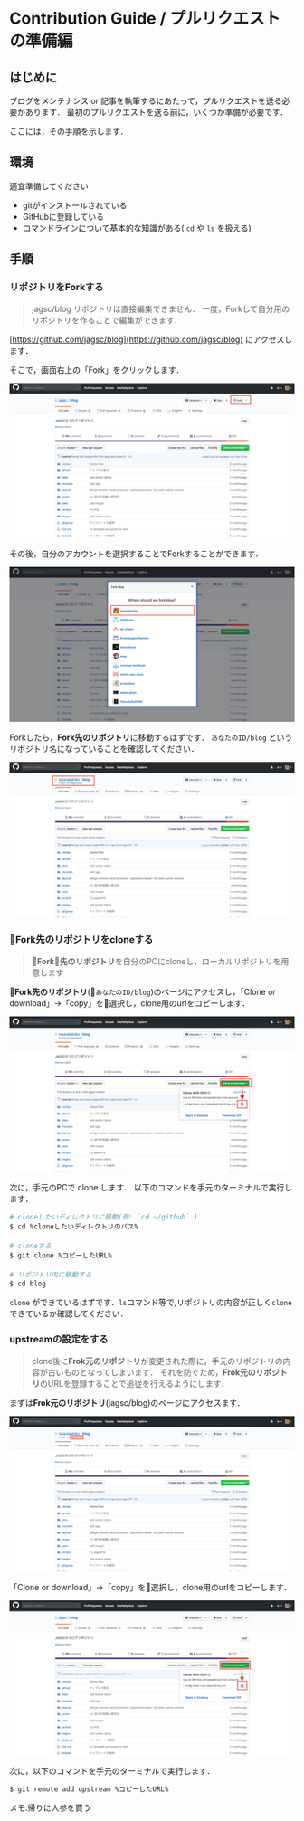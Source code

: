 # Contribution Guide / プルリクエストの準備編

## はじめに

ブログをメンテナンス or 記事を執筆するにあたって，プルリクエストを送る必要があります．
最初のプルリクエストを送る前に，いくつか準備が必要です．

ここには，その手順を示します．

## 環境

適宜準備してください

- gitがインストールされている
- GitHubに登録している
- コマンドラインについて基本的な知識がある( `cd` や `ls` を扱える)

## 手順

### リポジトリをForkする

> jagsc/blog リポジトリは直接編集できません．
> 一度，Forkして自分用のリポジトリを作ることで編集ができます．

[https://github.com/jagsc/blog](https://github.com/jagsc/blog) にアクセスします．

そこで，画面右上の「Fork」をクリックします．

![img](./img.jpg)

その後，自分のアカウントを選択することでForkすることができます．

![img](./img2.jpg)

Forkしたら，**Fork先のリポジトリ**に移動するはずです．
`あなたのID/blog` というリポジトリ名になっていることを確認してください．

![img](./img3.jpg)

### Fork先のリポジトリをcloneする

> **Fork先のリポジトリ**を自分のPCにcloneし，ローカルリポジトリを用意します

**Fork先のリポジトリ**(`あなたのID/blog`)のページにアクセスし，「Clone or download」→「copy」を選択し，clone用のurlをコピーします．

![img](./img4.jpg)

次に，手元のPCで clone します．
以下のコマンドを手元のターミナルで実行します．

```bash
# cloneしたいディレクトリに移動(例: `cd ~/github` )
$ cd %cloneしたいディレクトリのパス%

# cloneする
$ git clone %コピーしたURL%

# リポジトリ内に移動する
$ cd blog
```

`clone` ができているはずです．`ls`コマンド等で,リポジトリの内容が正しく`clone`できているか確認してください．

### upstreamの設定をする

> clone後に**Frok元のリポジトリ**が変更された際に，手元のリポジトリの内容が古いものとなってしまいます．
> それを防ぐため，**Frok元のリポジトリ**のURLを登録することで追従を行えるようにします．

まずは**Frok元のリポジトリ**(jagsc/blog)のページにアクセスます．

![img](./img5.jpg)

「Clone or download」→「copy」を選択し，clone用のurlをコピーします．

![img](./img6.jpg)

次に，以下のコマンドを手元のターミナルで実行します．

```bash
$ git remote add upstream %コピーしたURL%
```

メモ:帰りに人参を買う
